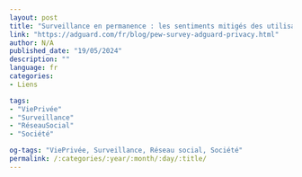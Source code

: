 ```yaml
---
layout: post
title: "Surveillance en permanence : les sentiments mitigés des utilisateurs"
link: "https://adguard.com/fr/blog/pew-survey-adguard-privacy.html"
author: N/A
published_date: "19/05/2024"
description: ""
language: fr
categories:
- Liens

tags:
- "ViePrivée"
- "Surveillance"
- "RéseauSocial"
- "Société"

og-tags: "ViePrivée, Surveillance, Réseau social, Société"
permalink: /:categories/:year/:month/:day/:title/
---
```

